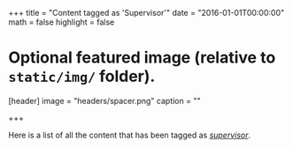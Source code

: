 +++
title = "Content tagged as 'Supervisor'"
date = "2016-01-01T00:00:00"
math = false
highlight = false

# Optional featured image (relative to `static/img/` folder).
[header]
image = "headers/spacer.png"
caption = ""

+++

Here is a list of all the content that has been tagged as *[supervisor](https://f1.holisticinfosecforwebdevelopers.com/chap03.html#vps-countermeasures-lack-of-visibility-proactive-monitoring-supervisor)*.
